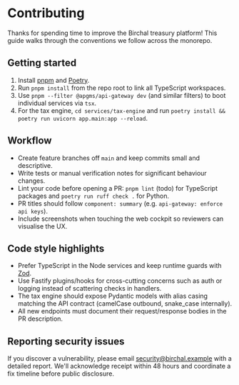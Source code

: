# Contributing

Thanks for spending time to improve the Birchal treasury platform! This guide walks through the conventions we follow across the monorepo.

## Getting started

1. Install [pnpm](https://pnpm.io/) and [Poetry](https://python-poetry.org/).
2. Run `pnpm install` from the repo root to link all TypeScript workspaces.
3. Use `pnpm --filter @apgms/api-gateway dev` (and similar filters) to boot individual services via `tsx`.
4. For the tax engine, `cd services/tax-engine` and run `poetry install && poetry run uvicorn app.main:app --reload`.

## Workflow

- Create feature branches off `main` and keep commits small and descriptive.
- Write tests or manual verification notes for significant behaviour changes.
- Lint your code before opening a PR: `pnpm lint` (todo) for TypeScript packages and `poetry run ruff check .` for Python.
- PR titles should follow `component: summary` (e.g. `api-gateway: enforce api keys`).
- Include screenshots when touching the web cockpit so reviewers can visualise the UX.

## Code style highlights

- Prefer TypeScript in the Node services and keep runtime guards with [Zod](https://github.com/colinhacks/zod).
- Use Fastify plugins/hooks for cross-cutting concerns such as auth or logging instead of scattering checks in handlers.
- The tax engine should expose Pydantic models with alias casing matching the API contract (camelCase outbound, snake_case internally).
- All new endpoints must document their request/response bodies in the PR description.

## Reporting security issues

If you discover a vulnerability, please email security@birchal.example with a detailed report. We'll acknowledge receipt within 48 hours and coordinate a fix timeline before public disclosure.
